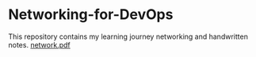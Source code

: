 # Networking-for-DevOps
This repository contains my learning journey networking and handwritten notes. 
[network.pdf](https://github.com/Tanmoy037/Networking-for-DevOps/files/11525137/network.pdf)


